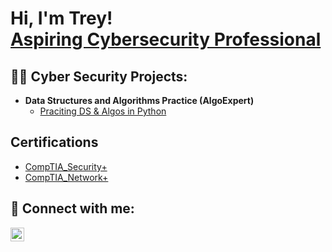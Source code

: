 <h1>Hi, I'm Trey! <br/><a href="https://www.linkedin.com/in/TrevonGrady/">Aspiring Cybersecurity Professional</a></h1>

<h2>👨‍💻 Cyber Security Projects:</h2>

- <b>Data Structures and Algorithms Practice (AlgoExpert)</b>
  - [Praciting DS & Algos in Python](https://github.com/joshmadakor1/Algorithms-Practice)


<h2>Certifications</h2>

- [CompTIA_Security+](https://www.credly.com/badges/5436c3ae-4414-4a48-a26f-fc1e8e9bf862)
- [CompTIA_Network+](https://www.credly.com/badges/dbd1d8fe-a454-442b-b878-d5a1dcf9ea93)

<h2> 🤳 Connect with me:</h2>

[<img align="left" alt="TrevonGrady | LinkedIn" width="22px" src="https://cdn.jsdelivr.net/npm/simple-icons@v3/icons/linkedin.svg" />][linkedin]

[linkedin]: https://linkedin.com/in/TrevonGrady

<!--
**TreyGrady/TreyGrady** is a ✨ _special_ ✨ repository because its `README.md` (this file) appears on your GitHub profile.

Here are some ideas to get you started:

- 🔭 I’m currently working on ...
- 🌱 I’m currently learning ...
- 👯 I’m looking to collaborate on ...
- 🤔 I’m looking for help with ...
- 💬 Ask me about ...
- 📫 How to reach me: ...
- 😄 Pronouns: ...
- ⚡ Fun fact: ...
-->
